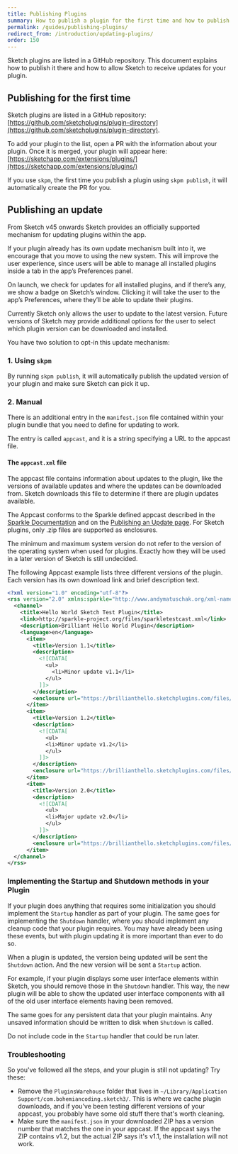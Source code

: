 ```yaml
---
title: Publishing Plugins
summary: How to publish a plugin for the first time and how to publish updates
permalink: /guides/publishing-plugins/
redirect_from: /introduction/updating-plugins/
order: 150
---
```


Sketch plugins are listed in a GitHub repository. This document explains how to publish it there and how to allow Sketch to receive updates for your plugin.

## Publishing for the first time

Sketch plugins are listed in a GitHub repository: [https://github.com/sketchplugins/plugin-directory](https://github.com/sketchplugins/plugin-directory).

To add your plugin to the list, open a PR with the information about your plugin. Once it is merged, your plugin will appear here: [https://sketchapp.com/extensions/plugins/](https://sketchapp.com/extensions/plugins/)

If you use `skpm`, the first time you publish a plugin using `skpm publish`, it will automatically create the PR for you.

## Publishing an update

From Sketch v45 onwards Sketch provides an officially supported mechanism for updating plugins within the app.

If your plugin already has its own update mechanism built into it, we encourage that you move to using the new system. This will improve the user experience, since users will be able to manage all installed plugins inside a tab in the app’s Preferences panel.

On launch, we check for updates for all installed plugins, and if there’s any, we show a badge on Sketch’s window. Clicking it will take the user to the app’s Preferences, where they’ll be able to update their plugins.

Currently Sketch only allows the user to update to the latest version. Future versions of Sketch may provide additional options for the user to select which plugin version can be downloaded and installed.

You have two solution to opt-in this update mechanism:

### 1. Using `skpm`

By running `skpm publish`, it will automatically publish the updated version of your plugin and make sure Sketch can pick it up.

### 2. Manual

There is an additional entry in the `manifest.json` file contained within your plugin bundle that you need to define for updating to work.

The entry is called `appcast`, and it is a string specifying a URL to the appcast file.

#### The `appcast.xml` file

The appcast file contains information about updates to the plugin, like the versions of available updates and where the updates can be downloaded from. Sketch downloads this file to determine if there are plugin updates available.

The Appcast conforms to the Sparkle defined appcast described in the [Sparkle Documentation](https://sparkle-project.org/documentation/) and on the [Publishing an Update page](https://sparkle-project.org/documentation/publishing/#publishing-an-update). For Sketch plugins, only .zip files are supported as enclosures.

The minimum and maximum system version do not refer to the version of the operating system when used for plugins. Exactly how they will be used in a later version of Sketch is still undecided.

The following Appcast example lists three different versions of the plugin. Each version has its own download link and brief description text.

```xml
<?xml version="1.0" encoding="utf-8"?>
<rss version="2.0" xmlns:sparkle="http://www.andymatuschak.org/xml-namespaces/sparkle"  xmlns:dc="http://purl.org/dc/elements/1.1/">
  <channel>
    <title>Hello World Sketch Test Plugin</title>
    <link>http://sparkle-project.org/files/sparkletestcast.xml</link>
    <description>Brilliant Hello World Plugin</description>
    <language>en</language>
      <item>
        <title>Version 1.1</title>
        <description>
          <![CDATA[
            <ul>
              <li>Minor update v1.1</li>
            </ul>
          ]]>
        </description>
        <enclosure url="https://brillianthello.sketchplugins.com/files/HelloWorldSketchPluginTestv11.zip" sparkle:version="1.1" />
      </item>
      <item>
        <title>Version 1.2</title>
        <description>
          <![CDATA[
            <ul>
            <li>Minor update v1.2</li>
            </ul>
          ]]>
        </description>
        <enclosure url="https://brillianthello.sketchplugins.com/files/HelloWorldSketchPluginTestv12.zip" sparkle:version="1.2" />
      </item>
      <item>
        <title>Version 2.0</title>
        <description>
          <![CDATA[
            <ul>
            <li>Major update v2.0</li>
            </ul>
          ]]>
        </description>
        <enclosure url="https://brillianthello.sketchplugins.com/files/HelloWorldSketchPluginTestv20.zip" sparkle:version="2.0" />
      </item>
  </channel>
</rss>
```

### Implementing the Startup and Shutdown methods in your Plugin

If your plugin does anything that requires some initialization you should implement the `Startup` handler as part of your plugin. The same goes for implementing the `Shutdown` handler, where you should implement any cleanup code that your plugin requires.
You may have already been using these events, but with plugin updating it is more important than ever to do so.

When a plugin is updated, the version being updated will be sent the `Shutdown` action. And the new version will be sent a `Startup` action.

For example, if your plugin displays some user interface elements within Sketch, you should remove those in the `Shutdown` handler. This way, the new plugin will be able to show the updated user interface components with all of the old user interface elements having been removed.

The same goes for any persistent data that your plugin maintains. Any unsaved information should be written to disk when `Shutdown` is called.

Do not include code in the `Startup` handler that could be run later.


### Troubleshooting

So you've followed all the steps, and your plugin is still not updating? Try these:

- Remove the `PluginsWarehouse` folder that lives in `~/Library/Application Support/com.bohemiancoding.sketch3/`. This is where we cache plugin downloads, and if you've been testing different versions of your appcast, you probably have some old stuff there that's worth cleaning.
- Make sure the `manifest.json` in your downloaded ZIP has a version number that matches the one in your appcast. If the appcast says the ZIP contains v1.2, but the actual ZIP says it's v1.1, the installation will not work.
